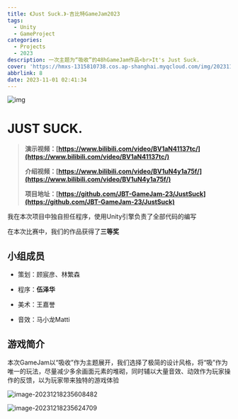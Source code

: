 ```yaml
---
title: 《Just Suck.》-吉比特GameJam2023
tags:
  - Unity
  - GameProject
categories:
  - Projects
  - 2023
description: 一次主题为“吸收”的48hGameJam作品<br>It's Just Suck.
cover: 'https://hmxs-1315810738.cos.ap-shanghai.myqcloud.com/img/202311010242672.jpeg'
abbrlink: 8
date: 2023-11-01 02:41:34
---
```


![img](https://hmxs-1315810738.cos.ap-shanghai.myqcloud.com/img/202311010242672.jpeg)

# JUST SUCK.

> **演示视频：[https://www.bilibili.com/video/BV1aN41137tc/](https://www.bilibili.com/video/BV1aN41137tc/)**
>
> **介绍视频：[https://www.bilibili.com/video/BV1uN4y1a75f/](https://www.bilibili.com/video/BV1uN4y1a75f/)**
>
> **项目地址：[https://github.com/JBT-GameJam-23/JustSuck](https://github.com/JBT-GameJam-23/JustSuck)**

我在本次项目中独自担任程序，使用Unity引擎负责了全部代码的编写

在本次比赛中，我们的作品获得了**三等奖**

## 小组成员

- 策划：顾宸彦、林繁森

- 程序：**伍泽华**

- 美术：王嘉誉

- 音效：马小龙Matti


## 游戏简介

本次GameJam以“吸收”作为主题展开，我们选择了极简的设计风格，将“吸”作为唯一的玩法，尽量减少多余画面元素的堆砌，同时辅以大量音效、动效作为玩家操作的反馈，以为玩家带来独特的游戏体验

![image-20231218235608482](https://hmxs-1315810738.cos.ap-shanghai.myqcloud.com/img/202312182356619.png)

![image-20231218235624709](https://hmxs-1315810738.cos.ap-shanghai.myqcloud.com/img/202312182356792.png)